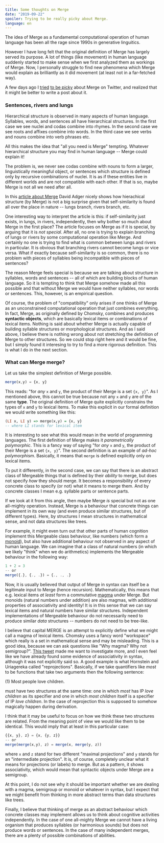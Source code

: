 ```yaml
---
title: Some thoughts on Merge
date: "2019-09-22"
spoiler: Trying to be really picky about Merge.
language: en
---
```


The idea of Merge as a fundamental computational operation of human language has been all the rage since 1990s in generative linguitics.

However I have long felt that the original definition of Merge has largely served its purpose. A lot of things (like movement) in human language suddenly started to make sense when we first analyzed them as workings of Merge. Now, I personally struggle to find new phenomena which Merge would explain as brilliantly as it did movement (at least not in a far-fetched way).

A few days ago I [tried](https://twitter.com/maaiiya8/status/1172450475976712192) [to be picky](https://twitter.com/maaiiya8/status/1172460087387934720) about Merge on Twitter, and realized that it might be better to write a post about it.

### Sentences, rivers and lungs

Hierarchical structure is observed in many aspects of human language. Syllables, words, and sentences all have hierarchical structures. In the first case we see nuclei and codas combine into rhymes. In the second case we see roots and affixes combine into words. In the third case we see verbs and nouns combine into verb phrases etc.

All this makes the idea that "all you need is Merge" tempting. Whatever hierarchical structure you may find in human language -- Merge could explain it!

The problem is, we never see codas combine with nouns to form a larger, linguistically meaningful object, or sentences which structure is defined only by recursive combinations of nuclei. It is as if these entities live in different worlds and are not compatible with each other. If that is so, maybe Merge is not all we need after all.

In this [article about Merge](https://nautil.us/issue/76/language/this-simple-structure-unites-all-human-languages) David Adger nicely shows how hierachical structure (by Merge) is not a big surprise given that self-similarity is found all over the place in nature -- lungs branch, rivers branch, etc.

One interesting way to interpret the article is this: if self-similarity just exists, in lungs, in rivers, independently, then why bother so much about Merge in the first place? The article focuses on Merge as if it is special, by arguing that it is _not special_. After all, no one is trying to explain branching of lungs or rivers by some computational operation like Merge. And certainly no one is trying to find what is common between lungs and rivers in particular. It is obvious that branching rivers cannot become lungs or vice versa. What if exactly because self-similarity is so common, there is no problem with pieces of syllables being incompatible with pieces of sentences?

The reason Merge feels special is because we are talking about structure in syllables, words and sentences -- all of which are building blocks of human language. So it is tempting to think that Merge somehow made all this possible and that without Merge we would have neither syllables, nor words or sentences. This, however, is an empirical question.

Of course, the problem of "compatibility" only arises if one thinks of Merge as an unconstrained computational operation that just combines everything. In fact, Merge, as originally defined by Chomsky, combines and produces **syntactic objects**, which are basically lexical items or combinations of lexical items. Nothing is said about whether Merge is actually capable of building syllable structures or morphological structures. And as I said above, I believe there is nothing wrong about not stretching the definition of Merge to other structures. So we could stop right here and it would be fine, but I simply found it interesing to try to find a more rigorous definition. This is what I do in the next section.

### What can Merge merge?

Let us take the simplest definition of Merge possible.

```javascript
merge(x,y) = {x, y}
```

This reads: "for _any_ `x` and `y`, the product of their Merge is a set `{x, y}`". As I mentioned above, this cannot be true because not any `x` and `y` are of the same **type**. The original definition of Merge quite explicitly constrains the types of `x` and `y` to lexical items. To make this explicit in our formal definition we would write something like this:

```haskell
(LI x, LI y) => merge(x,y) = {x, y}
-- where LI stands for lexical item
```

It is interesting to see what this would mean in the world of programming languages. The first definition of Merge makes it _parametrically polymorphic_. This is a fancy way of saying "for _any_ `x` and `y`, the product of their Merge is a set `{x, y}`". The second definition is an example of _ad-hoc polymorphism_. Basically, it means that `merge` is defined explicitly only on lexical items.

To put it differently, in the second case, we can say that there is an abstract class of Mergeable things that is defined by their _ability_ to merge, but does not specify _how_ they should merge. It becomes a responsibility of every concrete class to specify (or not) what it means to merge them. And by concrete classes I mean e.g. syllable parts or sentence parts.

If we look at it from this angle, then maybe Merge _is_ special but not as one all-mighty operation. Instead, Merge is a behaviour that concrete things can implement in its own way (and even produce similar structures, but of different types). Here, by structures I mean structures in mathematical sense, and not data structures like trees.

For example, it might even turn out that other parts of human cognition implement this Mergeable class behaviour, like numbers (which form a [monoid](https://en.wikipedia.org/wiki/Monoid)), but also have additional behaviour not observed in any aspect of human language. We can imagine that a class of natural numbers (in which we likely "think" when we do arithmetics) implements the Mergeable behaviour in the following way:

```javascript
1 + 2 = 3
-- or
merge({.}, {., .}) = {., ., .}
```

Now, it is usually believed that output of Merge in syntax can itself be a legitimate input to Merge (hence recursion). Mathematically, this means that e.g. lexical items _at least_ form a commutative [magma](<https://en.wikipedia.org/wiki/Magma_(algebra)>) under Merge. But monoids (natural numbers under addition) are also magmas, with additional properties of associativity and identity! It is in this sense that we can say lexical items and natural numbers have similar structures. Independent implementations of Mergeable behaviour do not necessarily need to produce similar _data_ structures -- numbers do not need to be tree-like.

I believe that capital MERGE is an attempt to explicitly define what we might call a magma of lexical items. Chomsky uses a fancy word "workspace" which really is a set in mathematical sense and may be misleading. This is a good idea, because we can ask questions like "Why magma? Why not semigroup?". [This tweet](https://twitter.com/davidadger/status/1172465989201608704) made me want to investigate more, and I even feel like we have already found some evidence of associativity in syntax, although it was not explicitly said so. A good example is what Hornstein and Uriagereka called "reprojections". Basically, if we take quantifiers like _most_ to be functions that take two arguments then the following sentence:

(1) Most people love children.

must have two structures at the same time: one in which _most_ has IP _love children_ as its specifier and one in which _most children_ itself is a specifier of IP _love children_. In the case of reprojection this is supposed to somehow magically happen during derivation.

I think that it may be useful to focus on how we think these two structures are related. From the meaning point of view we would like them to be identical. This would imply that at least in this particular case:

```javascript
{{x, y}, z} = {x, {y, z}}
-- or
merge(merge(x,y), z) = merge(x, merge(y, z))
```

where `x` and `z` stand for two different "maximal projections" and `y` stands for an "intermediate projection". It is, of course, completely unclear what it means for projections (or labels) to merge. But as a pattern, it shows associativity, which would mean that syntactic objects under Merge are a semigroup.

At this point, I do not see why it should be important whether we are dealing with a magma, semigroup or monoid or whatever in syntax, but I expect that we might benefit from thinking in more abstract terms than data structures like trees.

Finally, I believe that thinking of merge as an abstract behaviour which concrete classes may implement allows us to think about cognitive activities independently. In the case of one all-mighty Merge we cannot have a living organism that produces syllables (or harmonious sounds) but does not produce words or sentences. In the case of many independent merges, there are a plenty of possible combinations of abilities.
